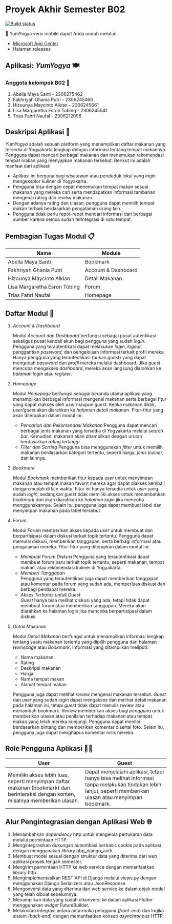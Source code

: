# Proyek Akhir Semester B02

[![Build status](https://build.appcenter.ms/v0.1/apps/05563594-4c59-42d9-9846-cd928a5eaf32/branches/main/badge)](https://appcenter.ms)


🔗 YumYogya versi mobile dapat Anda unduh melalui:
- [Microsoft App Center](https://install.appcenter.ms/orgs/b02-yumyogya/apps/yumyogya/distribution_groups/public)
- Halaman releases

## Aplikasi: *YumYogya* :plate_with_cutlery:

### Anggota kelompok B02 👤
1. Abella Maya Santi - 2306275462
2. Fakhriyah Ghania Putri - 2306245466
3. Hizounya Maycinto Alkian - 2306245661
4. Lisa Margaretha Esron Tobing - 2306245541
5. Trias Fahri Naufal - 2306212096

## Deskripsi Aplikasi 🍲
*YumYogya* adalah sebuah platform yang menampilkan daftar makanan yang tersedia di Yogyakarta lengkap dengan informasi tentang tempat makannya. Pengguna dapat mencari berbagai makanan dan menemukan rekomendasi tempat makan yang menyajikan makanan tersebut. Berikut ini adalah manfaat dari aplikasi:
- Aplikasi ini berguna bagi wisatawan atau penduduk lokal yang ingin mengeksplor kuliner di Yogyakarta.
- Pengguna bisa dengan cepat menemukan tempat makan sesuai makanan yang mereka cari serta mendapatkan informasi tambahan mengenai rating dan review makanan.
- Dengan adanya rating dan ulasan, pengguna dapat memilih tempat makan terbaik berdasarkan pengalaman orang lain.
- Pengguna tidak perlu repot-repot mencari informasi dari berbagai sumber karena semua sudah terintegrasi di satu tempat.

## Pembagian Tugas Modul 📋

| Name | Module |
|------|--------|
| Abella Maya Santi | Bookmark |
| Fakhriyah Ghania Putri | Account & Dashboard |
| Hizounya Maycinto Alkian | Detail Makanan |
| Lisa Margaretha Esron Tobing | Forum |
| Trias Fahri Naufal | Homepage |

## Daftar Modul 📂
1. *Account & Dashboard*

   Modul *Account dan Dashboard* berfungsi sebagai pusat autentikasi sekaligus pusat kendali akun bagi pengguna yang sudah _login_. Pengguna yang terautentikasi dapat melakukan _login_, _logout_, penggantian _password_, dan pengelolaan informasi terkait profil mereka. Hanya pengguna yang terautentikasi (bukan _guest_) yang dapat mengubah _password_ dan _profil_ mereka melalui dashboard. Jika _guest_ mencoba mengakses _dashboard_, mereka akan langsung diarahkan ke *halaman _login_* atau *_register_*.

2. *Homepage*

   Modul *Homepage* berfungsi sebagai beranda utama aplikasi yang menampilkan berbagai informasi mengenai makanan serta berbagai fitur yang dapat diakses oleh *_user_* maupun _guest_. Ketika makanan diklik, _user/guest_ akan diarahkan ke *halaman detail makanan*.
   Fitur-fitur yang akan diterapkan dalam modul ini:
     - *Pencarian dan Rekomendasi Makanan*
       Pengguna dapat mencari berbagai jenis makanan yang tersedia di Yogyakarta melalui _search_ _bar_. Kemudian, makanan akan ditampilkan dengan urutan berdasarkan *rating tertinggi*.
     - *Filter dan Sorting*
       Pengguna bisa menggunakan *_filter_* untuk memilih makanan berdasarkan kategori tertentu, seperti harga, *jenis kuliner*, dan lainnya.
     
3. *Bookmark*

   Modul *Bookmark* memberikan fitur kepada *user* untuk menyimpan makanan atau tempat makan favorit mereka agar dapat diakses kembali dengan mudah di lain waktu. Fitur ini hanya tersedia untuk *user* yang sudah _login_, sedangkan *_guest_* tidak memiliki akses untuk menambahkan _bookmark_ dan akan diarahkan ke *halaman _login_* jika mencoba menggunakannya. Selain itu, pengguna juga dapat membuat label dan menyimpan makanan pada label tersebut 

4. *Forum*  

   Modul *Forum* memberikan akses kepada *_user_* untuk membuat dan berpartisipasi dalam diskusi terkait topik tertentu. Pengguna dapat memulai diskusi, memberikan tanggapan, serta berbagi informasi atau pengalaman mereka. Fitur-fitur yang diterapkan dalam modul ini:
     - *Membuat Forum Diskusi* 
       Pengguna yang terautentikasi dapat membuat forum baru terkait topik tertentu, seperti makanan, tempat makan, atau rekomendasi kuliner di Yogyakarta.
     - *Memberi Tanggapan*  
       Pengguna yang terautentikasi juga dapat memberikan tanggapan atau komentar pada forum yang sudah ada, memperluas diskusi dan berbagi pendapat mereka.
     - *Akses Terbatas untuk Guest*  
       *Guest* hanya bisa melihat diskusi yang ada, tetapi tidak dapat membuat forum atau memberikan tanggapan. Mereka akan diarahkan ke halaman login jika mencoba berpartisipasi dalam diskusi.
       
5. *Detail Makanan*

   Modul *Detail Makanan* berfungsi untuk menampilkan informasi lengkap tentang suatu makanan tertentu yang dipilih pengguna dari halaman *Homepage* atau *Bookmark*.
   Informasi yang ditampilkan meliputi:
      - Nama makanan
      - Rating
      - Deskripsi makanan
      - Harga
      - Nama tempat makan
      - Alamat tempat makan

   Pengguna juga dapat melihat *review* mengenai makanan tersebut. *Guest* dan *user* yang sudah login dapat mengakses dan melihat detail makanan pada halaman ini, tetapi *guest* tidak dapat menulis review atau menambah bookmark. *Review* memberikan akses bagi *pengguna* untuk memberikan ulasan atau penilaian terhadap makanan atau tempat makan yang telah mereka kunjungi. Pengguna dapat menilai berdasarkan bintang dan memberikan komentar disertai foto. Selain itu, pengguna juga dapat menghapus komentar milik mereka.

## Role Pengguna Aplikasi 🧑‍💻

| User | Guest |
|------|-----------|
| Memiliki akses lebih luas, seperti menyimpan daftar makanan (bookmark) dan berinteraksi dengan konten, misalnya memberikan ulasan. | Dapat menjelajahi aplikasi, tetapi hanya bisa melihat informasi tanpa melakukan tindakan lebih lanjut, seperti memberikan ulasan atau menyimpan bookmark. |

## Alur Pengintegrasian dengan Aplikasi Web 🌐
1. Menambahkan _dependency_ http untuk mengelola pertukaran data melalui permintaan HTTP.
2. Mengintegrasikan dukungan autentikasi berbasis cookie pada aplikasi dengan menggunakan _library_ pbp_django_auth.
3. Membuat model sesuai dengan struktur data yang diterima dari web aplikasi proyek tengah semester.
4. Mengirim permintaan HTTP ke web service dengan memanfaatkan _library_ http.
5. Mengimplementasikan REST API di Django melalui views.py dengan menggunakan Django Serializers atau JsonResponse.
6. Mengonversi data yang diterima dari web service ke dalam objek model yang telah dibuat sebelumnya.
7. Menampilkan data yang sudah dikonversi ke dalam aplikasi Flutter menggunakan _widget_ FutureBuilder.
8. Melakukan integrasi antara antarmuka pengguna (_front-end_) dan logika sistem (_back-end_) dengan memanfaatkan konsep _asynchronous_ HTTP.
